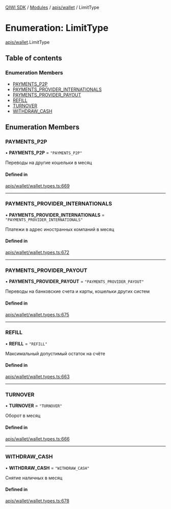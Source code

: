 [QIWI SDK](../README.md) / [Modules](../modules.md) / [apis/wallet](../modules/apis_wallet.md) / LimitType

# Enumeration: LimitType

[apis/wallet](../modules/apis_wallet.md).LimitType

## Table of contents

### Enumeration Members

- [PAYMENTS\_P2P](apis_wallet.LimitType.md#payments_p2p)
- [PAYMENTS\_PROVIDER\_INTERNATIONALS](apis_wallet.LimitType.md#payments_provider_internationals)
- [PAYMENTS\_PROVIDER\_PAYOUT](apis_wallet.LimitType.md#payments_provider_payout)
- [REFILL](apis_wallet.LimitType.md#refill)
- [TURNOVER](apis_wallet.LimitType.md#turnover)
- [WITHDRAW\_CASH](apis_wallet.LimitType.md#withdraw_cash)

## Enumeration Members

### PAYMENTS\_P2P

• **PAYMENTS\_P2P** = ``"PAYMENTS_P2P"``

Переводы на другие кошельки в месяц

#### Defined in

[apis/wallet/wallet.types.ts:669](https://github.com/AlexXanderGrib/node-qiwi-sdk/blob/bc0e99e/src/apis/wallet/wallet.types.ts#L669)

___

### PAYMENTS\_PROVIDER\_INTERNATIONALS

• **PAYMENTS\_PROVIDER\_INTERNATIONALS** = ``"PAYMENTS_PROVIDER_INTERNATIONALS"``

Платежи в адрес иностранных компаний в месяц

#### Defined in

[apis/wallet/wallet.types.ts:672](https://github.com/AlexXanderGrib/node-qiwi-sdk/blob/bc0e99e/src/apis/wallet/wallet.types.ts#L672)

___

### PAYMENTS\_PROVIDER\_PAYOUT

• **PAYMENTS\_PROVIDER\_PAYOUT** = ``"PAYMENTS_PROVIDER_PAYOUT"``

Переводы на банковские счета и карты, кошельки других систем

#### Defined in

[apis/wallet/wallet.types.ts:675](https://github.com/AlexXanderGrib/node-qiwi-sdk/blob/bc0e99e/src/apis/wallet/wallet.types.ts#L675)

___

### REFILL

• **REFILL** = ``"REFILL"``

Максимальный допустимый остаток на счёте

#### Defined in

[apis/wallet/wallet.types.ts:663](https://github.com/AlexXanderGrib/node-qiwi-sdk/blob/bc0e99e/src/apis/wallet/wallet.types.ts#L663)

___

### TURNOVER

• **TURNOVER** = ``"TURNOVER"``

Оборот в месяц

#### Defined in

[apis/wallet/wallet.types.ts:666](https://github.com/AlexXanderGrib/node-qiwi-sdk/blob/bc0e99e/src/apis/wallet/wallet.types.ts#L666)

___

### WITHDRAW\_CASH

• **WITHDRAW\_CASH** = ``"WITHDRAW_CASH"``

Снятие наличных в месяц

#### Defined in

[apis/wallet/wallet.types.ts:678](https://github.com/AlexXanderGrib/node-qiwi-sdk/blob/bc0e99e/src/apis/wallet/wallet.types.ts#L678)
